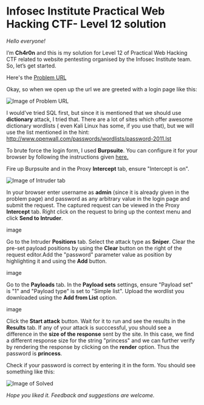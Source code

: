 # Infosec Institute Practical Web Hacking CTF- Level 12 solution #

*Hello everyone!*

I’m **Ch4r0n** and this is my solution for Level 12 of Practical Web Hacking CTF related to website pentesting organised by the Infosec Institute team. 
So, let’s get started.

Here's the [Problem URL](http://ctf.infosecinstitute.com/ctf2/exercises/ex12.php)

Okay, so when we open up the url we are greeted with a login page like this:

![Image of Problem URL](https://github.com/Th3Ch4r0n/CTF-writeups/blob/master/Level12_1.png)

I would've tried SQL first, but since it is mentioned that we should use **dictionary** attack, I tried that.
There are a lot of sites which offer awesome dictionary wordlists ( even Kali Linux has some, if you use that), 
but we will use the list mentioned in the hint:
http://www.openwall.com/passwords/wordlists/password-2011.lst

To brute force the login form, I used **Burpsuite**. You can configure it for your browser by following the instructions given [here.](https://support.portswigger.net/customer/portal/articles/1783066-configuring-firefox-to-work-with-burp)

Fire up Burpsuite and in the Proxy **Intercept** tab, ensure "Intercept is on".

![Image of Intruder tab](https://github.com/Th3Ch4r0n/CTF-writeups/blob/master/Level12_2.png)

In your browser enter username as **admin** (since it is already given in the problem page) and password as any arbitrary value in the login page and submit the request. 
The captured request can be viewed in the Proxy **Intercept** tab.
Right click on the request to bring up the context menu and click **Send to Intruder**.

image

Go to the Intruder **Positions** tab.
Select the attack type as **Sniper**.
Clear the pre-set payload positions by using the **Clear** button on the right of the request editor.Add the "password" parameter value as position by highlighting it and using the **Add** button. 

image


Go to the **Payloads** tab. In the **Payload sets** settings, ensure "Payload set" is "1" and "Payload type" is set to "Simple list".
Upload the wordlist you downloaded using the **Add from List** option.

image


Click the **Start attack** button.
Wait for it to run and see the results in the **Results** tab.
If any of your attack is succcessful, you should see a difference in the **size of the response** sent by the site.
In this case, we find a different response size for the string "princess" and we can further verify by rendering the response by clicking on the **render** option. Thus the password is **princess**.



Check if your password is correct by entering it in the form.
You should see something like this:

![Image of Solved](https://github.com/Th3Ch4r0n/CTF-writeups/blob/master/Level12_3.png)

*Hope you liked it. 
Feedback and suggestions are welcome.*
